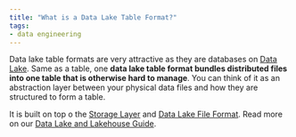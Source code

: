 ```yaml
---
title: "What is a Data Lake Table Format?"
tags:
- data engineering
---
```

Data lake table formats are very attractive as they are databases on [Data Lake](term/data%20lake.md). Same as a table, one **data lake table format bundles distributed files into one table that is otherwise hard to manage**. You can think of it as an abstraction layer between your physical data files and how they are structured to form a table.

It is built on top o the [Storage Layer](term/storage%20layer.md) and [Data Lake File Format](term/data%20lake%20file%20format.md). Read more on our [Data Lake and Lakehouse Guide](https://airbyte.com/blog/data-lake-lakehouse-guide-powered-by-table-formats-delta-lake-iceberg-hudi).
